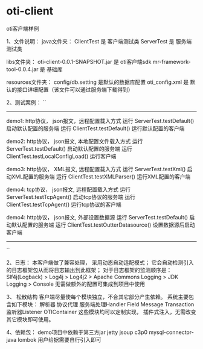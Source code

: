 # oti-client
oti客户端样例

1、文件说明：
java文件夹：
ClientTest 是 客户端测试类 
ServerTest 是 服务端测试类

libs文件夹：
oti-client-0.0.1-SNAPSHOT.jar 是 oti客户端sdk 
mr-framework-tool-0.0.4.jar 是 基础库

resources文件夹：
config/db.setting 是默认的数据库配置
oti_config.xml 是 默认的接口详细配置（该文件可以通过服务端下载得到）

2、测试案例：
``  
**************** 
demo1: http协议， json报文，远程配置载入方式
运行 ServerTest.testDefault() 启动默认配置的服务端
运行 ClientTest.testDefault() 运行默认配置的客户端


demo2: http协议， json报文, 本地配置文件载入方式
运行 ServerTest.testDefault() 启动默认配置的服务端
运行 ClientTest.testLocalConfigLoad() 运行客户端


demo3: http协议， XML报文, 远程配置载入方式
运行 ServerTest.testXml() 启动XML配置的服务端
运行 ClientTest.testXMLParser() 运行XML配置的客户端
 
 
demo4: tcp协议， json报文, 远程配置载入方式
运行 ServerTest.testTcpAgent() 启动tcp协议的服务端
运行 ClientTest.testTcpAgent() 运行tcp协议的客户端


demo4: http协议， json报文, 外部设置数据源
运行 ServerTest.testDefault() 启动默认配置的服务端
运行 ClientTest.testOutterDatasource() 设置数据源后启动客户端

 ****************** 
 
``

2、日志：
本客户端做了兼容处理， 采用动态自动适配模式；
它会自动检测引入的日志框架包从而将日志输出到此框架；
对于日志框架的监测顺序是：
Slf4j(Logback) > Log4j > Log4j2 > Apache Commons Logging > JDK Logging > Console
无需做额外的配置可集成到项目中使用

3、 松散结构
客户端尽量使每个模块独立，不合其它部分产生依赖。 
系统主要包含如下模块：
解析器
协议代理
服务端处理Handler 
Field 
Message
Transaction
监听器Listener
OTIContainer
这些模块均可以定制实现， 插件式注入，无需改变其它模块即可使用。

4、依赖包：
demo项目中依赖于第三方jar
jetty 
jsoup 
c3p0
mysql-connector-java
lombok
用户给据需要自行引入即可




